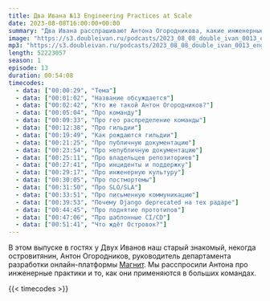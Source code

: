 ```yaml
---
title: Два Ивана №13 Engineering Practices at Scale
date: 2023-08-08T16:00:00+00:00
summary: "Два Ивана расспрашивают Антона Огородникова, какие инженерные практики применяются в больших командах"
image: "https://s3.doubleivan.ru/podcasts/2023_08_08_double_ivan_0013_engineering_practices_at_scale.jpg"
mp3: "https://s3.doubleivan.ru/podcasts/2023_08_08_double_ivan_0013_engineering_practices_at_scale.mp3"
length: 52223057
season: 1
episode: 13
duration: 00:54:08
timecodes:
  - data: ["00:00:29", "Тема"]
  - data: ["00:01:02", "Название обсуждается"]
  - data: ["00:02:42", "Кто же такой Антон Огородников?"]
  - data: ["00:05:04", "Про команду"]
  - data: ["00:09:33", "Про гео распределение команды"]
  - data: ["00:12:38", "Про гильдии"]
  - data: ["00:19:49", "Как рождаются гильдии"]
  - data: ["00:21:25", "Про публичную документацию"]
  - data: ["00:23:54", "Про непубличную документацию"]
  - data: ["00:25:11", "Про владельцев репозиториев"]
  - data: ["00:27:41", "Про инциденты и поддержку"]
  - data: ["00:29:17", "Про инженерную культуру"]
  - data: ["00:30:05", "Про постмортемы"]
  - data: ["00:31:50", "Про SLO/SLA"]
  - data: ["00:33:51", "Про письменную коммуникацию"]
  - data: ["00:39:53", "Почему Django deprecated на тех радаре"]
  - data: ["00:44:45", "Про поднятие прототипов"]
  - data: ["00:47:06", "Про шаблонные CI/CD"]
  - data: ["00:51:41", "Что ждёт Островок?"]
---
```


В этом выпуске в гостях у Двух Иванов наш старый знакомый, некогда островитянин, Антон Огородников, руководитель департамента разработки онлайн-платформы [Магнит](https://github.com/magnit-tech/magnit-online). Мы расспросили Антона про инженерные практики и то, как они применяются в больших командах.

{{< timecodes >}}
